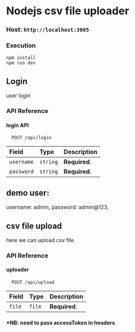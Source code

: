 
# Nodejs csv file uploader

### Host: ```http://localhost:3005```

### Execution
    npm install
    npm run dev

## Login

user login

### API Reference

#### login API

```http
  POST /api/login
```

| Field | Type     | Description                |
| :-------- | :------- | :------------------------- |
| `username` | `string` | **Required**. |
| `password` | `string` | **Required**.|

## demo user:
username: admin,
password: admin@123,




## csv file upload

here we can upload csv file.

### API Reference

#### uploader

```http
  POST /api/upload
```

| Field | Type     | Description                |
| :-------- | :------- | :------------------------- |
| `file` | `file` | **Required**.|

#### *NB: need to pass accessToken in headers
